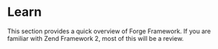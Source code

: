 # Learn

This section provides a quick overview of Forge Framework. If you are familiar with Zend Framework 2, most of this will be a review.
